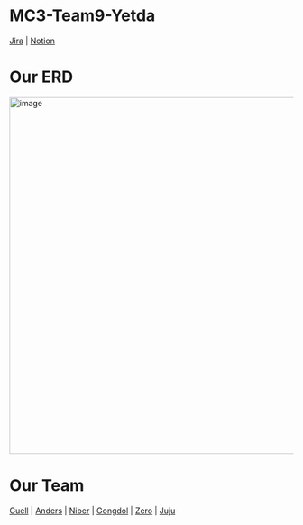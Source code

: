 # MC3-Team9-Yetda

[Jira](https://chaeminlee.atlassian.net/jira/software/projects/EARJ/boards/1) | [Notion](https://www.notion.so/Yetda-Wiki-4a8f14f673e74624b2689d24484c8d3b)

# Our ERD

<img width="634" alt="image" src="https://user-images.githubusercontent.com/77421835/179448709-cdcbb0ea-d843-4c22-a05b-a72e73553ec3.png">


# Our Team

[Guell](https://github.com/Valentino1994) | [Anders](https://github.com/boskim22) | [Niber](https://github.com/im-niber) | [Gongdol](https://github.com/realmountain1129) | [Zero](https://github.com/yys88699) | [Juju](https://github.com/shinehardd)

